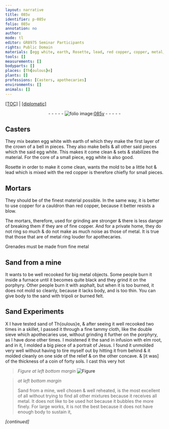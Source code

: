 ```yaml
---
layout: narrative
title: 085v
identifier: p-085v
folio: 085v
annotation: no
author:
mode: tl
editor: GR8975 Seminar Participants
rights: Public Domain
materials: [egg white, earth, Rosette, lead, red copper, copper, metal, Sand, porphyry, asphalt, sand, tripoli, felt, tammy cloth, elm root,, metal.]
tools: []
measurements: []
bodyparts: []
places: [Th{oulous}e]
plants: []
professions: [Casters, apothecaries]
environments: []
animals: []
---
```


<p><a href="{{ site.baseurl }}/translation/">[TOC]</a> | <a href="{{ site.baseurl }}/_texts/p-085v_tc.md/">[diplomatic]</a></p><div class="folio" align="center">- - - - - <a href="http://gallica.bnf.fr/ark:/12148/btv1b10500001g/f176.image" target="_blank"><img src="https://cu-mkp.github.io/2017-workshop-edition/assets/photo-icon.png" alt="folio image: " style="display:inline-block; margin-bottom:-3px;"/>085v</a> - - - - - </div>  
  

## <span class="pro">Casters</span>

 
They mix beaten <span class="m">egg white</span> with <span class="m">earth</span> of which they make the first layer of the crown <span class="sup">of a bell</span> in pieces. <span class="sup">They also make</span> bells & all other said pieces which the said <span class="m"><span class="sup">egg</span> white</span>. This makes <span class="sup">it</span> come clean & sets & stabilizes the material. For the core of a small piece, <span class="m">egg white</span> is also good.
 
<span class="m">Rosette</span> in order to make it come clean, wants the mold to be a little hot & <span class="m">lead</span> which is mixed with the <span class="m">red copper</span> <span class="sup">is</span> therefore chiefly for small pieces.
 
 
  

## Mortars

 
They should be of the finest material possible. <span class="sup">In the same way</span>, it is better to use <span class="m">copper</span> for a cauldron than <span class="m">red copper</span>, because it better resists a blow.
 
The mortars, therefore, used for grinding are stronger & there is less danger of breaking them if they are of fine <span class="m">copper</span>. And for a private home, they do not ring so much & do not make as much noise as those of <span class="m">metal</span>. It is true that those that are of <span class="m">metal</span> ring louder for <span class="pro">apothecaries</span>.
 
Grenades must be made from fine <span class="m">metal</span>
 
 
  

## <span class="m">Sand</span> from a mine

 
It wants to be well recooked for big <span class="m">metal</span> <span class="sup">objects</span>. Some people burn it inside a furnace until it becomes quite black and they grind it on the <span class="m">porphyry</span>. Other people burn it with <span class="m">asphalt</span>, but when it is too burned, it does not mold so cleanly, because it lacks body, and is too thin. You can give body to the <span class="m">sand</span> with <span class="m">tripoli</span> or burned <span class="m">felt</span>.
 
 
  

## <span class="m">Sand</span> Experiments

 
X I have tested <span class="m">sand</span> of <span class="pl">Th{oulous}e</span>, & after seeing it well recooked two times in a skillet, I passed it through a fine <span class="m">tammy cloth</span>, like the double <span class="sup">sieve</span> which <span class="pro">apothecaries</span> use, without grinding it further on the <span class="m">porphyry</span>, as I have done other times. I moistened it <span class="sup">the sand</span> in infusion with <span class="m">elm root,</span> and in it, I molded a big piece of a portrait of Jesus. I found it unmolded very well without having to tire myself out by hitting it from behind & it molded cleanly on one side of the relief & on the other concave. & [it was] of the thickness of a coin of forty sols. I cast <span class="sup">this</span> very hot
 
> *Figure*
> *at left bottom margin*
> <a href="" target="_blank"><img src="https://cu-mkp.github.io/GR8975-edition/assets/photo-icon.png" alt="Figure" style="display:inline-block; margin-bottom:-3px;"/></a>
 
> *at left bottom margin*
> 
> 
>  <span class="m">Sand</span> from a mine, well chosen & well reheated, is the most excellent of all without trying to find all other mixtures because it receives all <span class="m">metal.</span> It does not like to be used hot because it bubbles the more finely. For large works, it is not the best because it does not have enough body to sustain <span class="sup">it</span>,
 
*[continued]*
 
